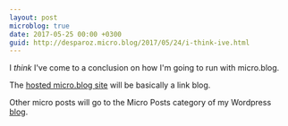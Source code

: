 ```yaml
---
layout: post
microblog: true
date: 2017-05-25 00:00 +0300
guid: http://desparoz.micro.blog/2017/05/24/i-think-ive.html
---
```

I <em>think</em> I've come to a conclusion on how I'm going to run with micro.blog.

The <a href="http://desparoz.me">hosted micro.blog site</a> will be basically a link blog.

Other micro posts will go to the Micro Posts category of my Wordpress <a href="http://desparoz.com">blog</a>.
